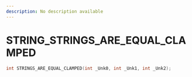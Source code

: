 ```yaml
---
description: No description available 
---
```


# STRING\_STRINGS_ARE_EQUAL_CLAMPED

```cpp
int STRINGS_ARE_EQUAL_CLAMPED(int _Unk0, int _Unk1, int _Unk2);
```